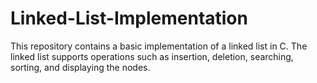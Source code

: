 # Linked-List-Implementation
This repository contains a basic implementation of a linked list in C. The linked list supports operations such as insertion, deletion, searching, sorting, and displaying the nodes.
